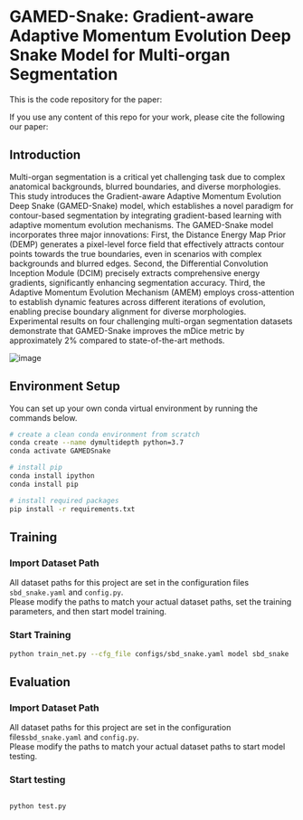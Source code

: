 # GAMED-Snake: Gradient-aware Adaptive Momentum Evolution Deep Snake Model for Multi-organ Segmentation
This is the code repository for the paper:


If you use any content of this repo for your work, please cite the following our paper:




## Introduction
Multi-organ segmentation is a critical yet challenging task due to complex anatomical backgrounds, blurred boundaries, and diverse morphologies. This study introduces the Gradient-aware Adaptive Momentum Evolution Deep Snake (GAMED-Snake) model, which establishes a novel paradigm for contour-based segmentation by integrating gradient-based learning with adaptive momentum evolution mechanisms. The GAMED-Snake model incorporates three major innovations: First, the Distance Energy Map Prior (DEMP) generates a pixel-level force field that effectively attracts contour points towards the true boundaries, even in scenarios with complex backgrounds and blurred edges. Second, the Differential Convolution Inception Module (DCIM) precisely extracts comprehensive energy gradients, significantly enhancing segmentation accuracy. Third, the Adaptive Momentum Evolution Mechanism (AMEM) employs cross-attention to establish dynamic features across different iterations of evolution, enabling precise boundary alignment for diverse morphologies. Experimental results on four challenging multi-organ segmentation datasets demonstrate that GAMED-Snake improves the mDice metric by approximately 2\% compared to state-of-the-art methods. 

![image](https://github.com/user-attachments/assets/c2a0de00-0ff2-4f6d-bc71-f50b699cd914)

## Environment Setup
You can set up your own conda virtual environment by running the commands below.

```bash
# create a clean conda environment from scratch
conda create --name dymultidepth python=3.7
conda activate GAMEDSnake

# install pip
conda install ipython
conda install pip

# install required packages
pip install -r requirements.txt

```

## Training

### Import Dataset Path
All dataset paths for this project are set in the configuration files `sbd_snake.yaml` and `config.py`.  
Please modify the paths to match your actual dataset paths, set the training parameters, and then start model training.

### Start Training
```bash
python train_net.py --cfg_file configs/sbd_snake.yaml model sbd_snake
```
## Evaluation

### Import Dataset Path
All dataset paths for this project are set in the configuration files`sbd_snake.yaml` and `config.py`.  
Please modify the paths to match your actual dataset paths to start model testing.

### Start testing
```bash

python test.py

```
